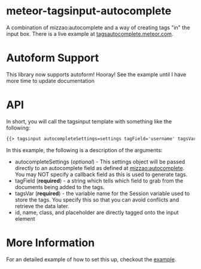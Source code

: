meteor-tagsinput-autocomplete
=============================

A combination of mizzao:autocomplete and a way of creating tags "in" the input box. There is a live example at [tagsautocomplete.meteor.com](http://tagsautocomplete.meteor.com).

Autoform Support
================

This library now supports autoform! Hooray! See the example until I have more time to update documentation

API
===

In short, you will call the tagsinput template with something like the following:

```html
{{> tagsinput autocompleteSettings=settings tagField='username' tagsVar='exampleTagsVar' id='example' name='example' placeholder='Type usernames'}}
```

In this example, the following is a description of the arguments:
 * autocompleteSettings (_optional_) - This settings object will be passed directly to an autocomplete field as defined at [mizzao:autocomplete](https://github.com/mizzao/meteor-autocomplete). You may NOT specify a callback field as this is used to generate tags.
 * tagField (__required__) - a string which tells which field to grab from the documents being added to the tags.
 * tagsVar (__required__) - the variable name for the Session variable used to store the tags. You specify this so that you can avoid conflicts and retrieve the data later.
 * id, name, class, and placeholder are directly tagged onto the input element

More Information
================

For an detailed example of how to set this up, checkout the [example](https://github.com/jchristman/meteor-tagsinput-autocomplete/tree/master/example).
